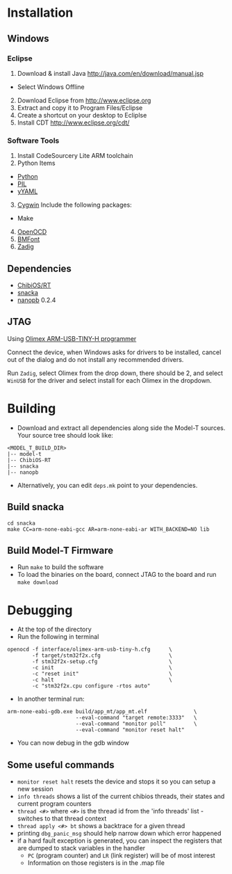 # Installation

## Windows

### Eclipse

1. Download & install Java http://java.com/en/download/manual.jsp
  * Select Windows Offline
2. Download Eclipse from http://www.eclipse.org
3. Extract and copy it to Program Files/Eclipse
4. Create a shortcut on your desktop to Ecliplse
5. Install CDT http://www.eclipse.org/cdt/

### Software Tools

1. Install CodeSourcery Lite ARM toolchain
2. Python Items
  * [Python](https://s3.amazonaws.com/uploads.hipchat.com/49452/333815/rh48m51erv19vt4/python-2.7.2.msi)
  * [PIL](https://s3.amazonaws.com/uploads.hipchat.com/49452/333815/5lk8jj1zrb35bi1/PIL-1.1.7.win32-py2.7.exe)
  * [yYAML](https://s3.amazonaws.com/uploads.hipchat.com/49452/333815/4kuzb5nktab3gsf/PyYAML-3.10.win32-py2.7.exe)
3. [Cygwin](http://www.cygwin.com/) Include the following packages:
  * Make
4. [OpenOCD](https://s3.amazonaws.com/uploads.hipchat.com/49452/333815/b9phnhj8sx2wrs8/openocd-0.7.0.7z)
5. [BMFont](https://s3.amazonaws.com/uploads.hipchat.com/49452/333815/6pq696denystrl7/install_bmfont_1.13.exe)
6. [Zadig](http://zadig.akeo.ie/)

## Dependencies

* [ChibiOS/RT](https://github.com/brewbit/ChibiOS-RT)
* [snacka](https://github.com/brewbit/snacka)
* [nanopb](https://code.google.com/p/nanopb) 0.2.4

## JTAG

Using [Olimex ARM-USB-TINY-H programmer](https://www.olimex.com/Products/ARM/JTAG/ARM-USB-TINY-H/)

Connect the device, when Windows asks for drivers to be installed,
cancel out of the dialog and do not install any recommended drivers.

Run `Zadig`, select Olimex from the drop down, there should be 2, and
select `WinUSB` for the driver and select install for each Olimex in the
dropdown.

# Building

* Download and extract all dependencies along side the Model-T sources. Your source tree should look like:

```
<MODEL_T_BUILD_DIR>
|-- model-t
|-- ChibiOS-RT
|-- snacka
|-- nanopb
```

* Alternatively, you can edit `deps.mk` point to your dependencies.

## Build snacka

```
cd snacka
make CC=arm-none-eabi-gcc AR=arm-none-eabi-ar WITH_BACKEND=NO lib
```

## Build Model-T Firmware

* Run `make` to build the software
* To load the binaries on the board, connect JTAG to the board and run `make download`

# Debugging

* At the top of the directory
* Run the following in terminal

```
openocd -f interface/olimex-arm-usb-tiny-h.cfg      \
        -f target/stm32f2x.cfg                      \
        -f stm32f2x-setup.cfg                       \
        -c init                                     \
        -c "reset init"                             \
        -c halt                                     \
        -c "stm32f2x.cpu configure -rtos auto"
```

* In another terminal run:

```
arm-none-eabi-gdb.exe build/app_mt/app_mt.elf               \
                      --eval-command "target remote:3333"   \
                      --eval-command "monitor poll"         \
                      --eval-command "monitor reset halt"
```

* You can now debug in the gdb window

## Some useful commands

* `monitor reset halt` resets the device and stops it so you can setup a new session
* `info threads` shows a list of the current chibios threads, their states and current program counters
* `thread <#>` where `<#>` is the thread id from the 'info threads' list - switches to that thread context
* `thread apply <#> bt` shows a backtrace for a given thread
* printing `dbg_panic_msg` should help narrow down which error happened
* if a hard fault exception is generated, you can inspect the registers that are dumped to stack variables in the handler
  * `PC` (program counter) and `LR` (link register) will be of most interest
  * Information on those registers is in the .map file

